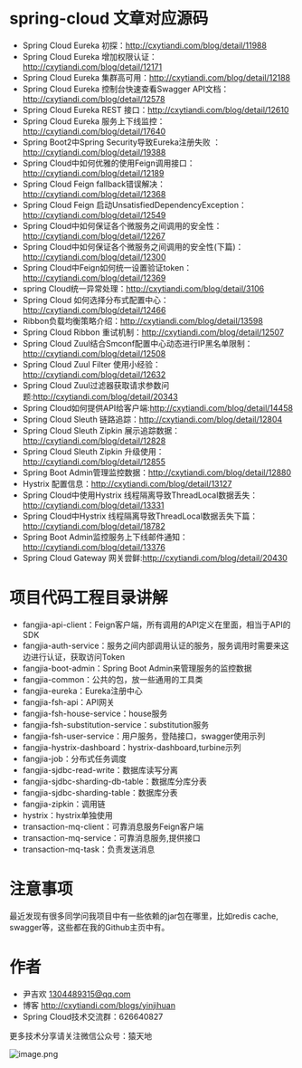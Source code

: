 # spring-cloud 文章对应源码

- Spring Cloud Eureka 初探：http://cxytiandi.com/blog/detail/11988
- Spring Cloud Eureka 增加权限认证：http://cxytiandi.com/blog/detail/12171
- Spring Cloud Eureka 集群高可用：http://cxytiandi.com/blog/detail/12188
- Spring Cloud Eureka 控制台快速查看Swagger API文档：http://cxytiandi.com/blog/detail/12578
- Spring Cloud Eureka REST 接口：http://cxytiandi.com/blog/detail/12610
- Spring Cloud Eureka 服务上下线监控：http://cxytiandi.com/blog/detail/17640
- Spring Boot2中Spring Security导致Eureka注册失败 ：http://cxytiandi.com/blog/detail/19388
- Spring Cloud中如何优雅的使用Feign调用接口：http://cxytiandi.com/blog/detail/12189
- Spring Cloud Feign fallback错误解决：http://cxytiandi.com/blog/detail/12368
- Spring Cloud Feign 启动UnsatisfiedDependencyException：http://cxytiandi.com/blog/detail/12549
- Spring Cloud中如何保证各个微服务之间调用的安全性： http://cxytiandi.com/blog/detail/12267
- Spring Cloud中如何保证各个微服务之间调用的安全性(下篇)：http://cxytiandi.com/blog/detail/12300
- Spring Cloud中Feign如何统一设置验证token：http://cxytiandi.com/blog/detail/12369
- spring Cloud统一异常处理：http://cxytiandi.com/blog/detail/3106
- Spring Cloud 如何选择分布式配置中心：http://cxytiandi.com/blog/detail/12466
- Ribbon负载均衡策略介绍：http://cxytiandi.com/blog/detail/13598
- Spring Cloud Ribbon 重试机制：http://cxytiandi.com/blog/detail/12507
- Spring Cloud Zuul结合Smconf配置中心动态进行IP黑名单限制：http://cxytiandi.com/blog/detail/12508
- Spring Cloud Zuul Filter 使用小经验：http://cxytiandi.com/blog/detail/12632
- Spring Cloud Zuul过滤器获取请求参数问题:http://cxytiandi.com/blog/detail/20343
- Spring Cloud如何提供API给客户端:http://cxytiandi.com/blog/detail/14458
- Spring Cloud Sleuth 链路追踪：http://cxytiandi.com/blog/detail/12804
- Spring Cloud Sleuth Zipkin 展示追踪数据：http://cxytiandi.com/blog/detail/12828
- Spring Cloud Sleuth Zipkin 升级使用：http://cxytiandi.com/blog/detail/12855
- Spring Boot Admin管理监控数据：http://cxytiandi.com/blog/detail/12880
- Hystrix 配置信息：http://cxytiandi.com/blog/detail/13127
- Spring Cloud中使用Hystrix 线程隔离导致ThreadLocal数据丢失：http://cxytiandi.com/blog/detail/13331
- Spring Cloud中Hystrix 线程隔离导致ThreadLocal数据丢失下篇：http://cxytiandi.com/blog/detail/18782
- Spring Boot Admin监控服务上下线邮件通知：http://cxytiandi.com/blog/detail/13376
- Spring Cloud Gateway 网关尝鲜:http://cxytiandi.com/blog/detail/20430

# 项目代码工程目录讲解
- fangjia-api-client：Feign客户端，所有调用的API定义在里面，相当于API的SDK
- fangjia-auth-service：服务之间内部调用认证的服务，服务调用时需要来这边进行认证，获取访问Token
- fangjia-boot-admin：Spring Boot Admin来管理服务的监控数据
- fangjia-common：公共的包，放一些通用的工具类
- fangjia-eureka：Eureka注册中心
- fangjia-fsh-api：API网关
- fangjia-fsh-house-service：house服务
- fangjia-fsh-substitution-service：substitution服务
- fangjia-fsh-user-service：用户服务，登陆接口，swagger使用示列
- fangjia-hystrix-dashboard：hystrix-dashboard,turbine示列
- fangjia-job：分布式任务调度
- fangjia-sjdbc-read-write：数据库读写分离
- fangjia-sjdbc-sharding-db-table：数据库分库分表
- fangjia-sjdbc-sharding-table：数据库分表
- fangjia-zipkin：调用链
- hystrix：hystrix单独使用
- transaction-mq-client：可靠消息服务Feign客户端
- transaction-mq-service：可靠消息服务,提供接口
- transaction-mq-task：负责发送消息

# 注意事项
最近发现有很多同学问我项目中有一些依赖的jar包在哪里，比如redis cache, swagger等，这些都在我的Github主页中有。

# 作者
- 尹吉欢 1304489315@qq.com
- 博客 http://cxytiandi.com/blogs/yinjihuan
- Spring Cloud技术交流群：626640827

更多技术分享请关注微信公众号：猿天地

![image.png](http://upload-images.jianshu.io/upload_images/2685774-da01a73d0cfc3f35.png?imageMogr2/auto-orient/strip%7CimageView2/2/w/1240)
